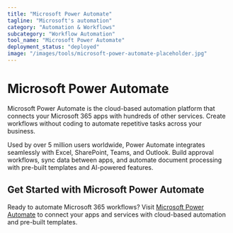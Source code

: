 ```yaml
---
title: "Microsoft Power Automate"
tagline: "Microsoft's automation"
category: "Automation & Workflows"
subcategory: "Workflow Automation"
tool_name: "Microsoft Power Automate"
deployment_status: "deployed"
image: "/images/tools/microsoft-power-automate-placeholder.jpg"
---
```


# Microsoft Power Automate

Microsoft Power Automate is the cloud-based automation platform that connects your Microsoft 365 apps with hundreds of other services. Create workflows without coding to automate repetitive tasks across your business.

Used by over 5 million users worldwide, Power Automate integrates seamlessly with Excel, SharePoint, Teams, and Outlook. Build approval workflows, sync data between apps, and automate document processing with pre-built templates and AI-powered features.

## Get Started with Microsoft Power Automate

Ready to automate Microsoft 365 workflows? Visit [Microsoft Power Automate](https://powerautomate.microsoft.com) to connect your apps and services with cloud-based automation and pre-built templates.